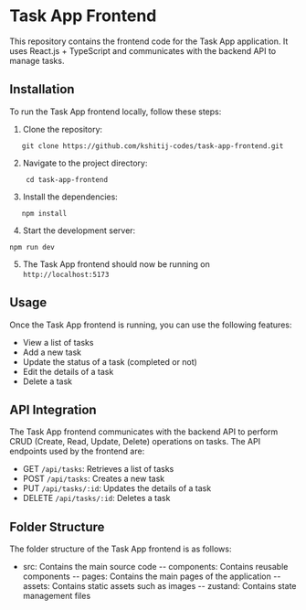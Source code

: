 # Task App Frontend
This repository contains the frontend code for the Task App application. It uses React.js + TypeScript and communicates with the backend API to manage tasks.

## Installation
To run the Task App frontend locally, follow these steps:
1. Clone the repository:
```
   git clone https://github.com/kshitij-codes/task-app-frontend.git
```
2. Navigate to the project directory:
```
    cd task-app-frontend
```
3. Install the dependencies:
```
   npm install
```
4. Start the development server:
```
npm run dev
```
5. The Task App frontend should now be running on `http://localhost:5173`

## Usage
Once the Task App frontend is running, you can use the following features:

- View a list of tasks
- Add a new task
- Update the status of a task (completed or not)
- Edit the details of a task
- Delete a task

## API Integration
The Task App frontend communicates with the backend API to perform CRUD (Create, Read, Update, Delete) operations on tasks. The API endpoints used by the frontend are:

- GET `/api/tasks`: Retrieves a list of tasks
- POST `/api/tasks`: Creates a new task
- PUT `/api/tasks/:id`: Updates the details of a task
- DELETE `/api/tasks/:id`: Deletes a task

## Folder Structure
The folder structure of the Task App frontend is as follows:

- src: Contains the main source code
   -- components: Contains reusable components
   -- pages: Contains the main pages of the application
   -- assets: Contains static assets such as images
   -- zustand: Contains state management files

